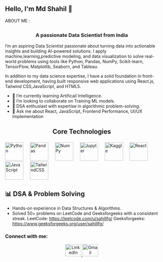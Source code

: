 ## Hello, I'm Md Shahil 👋


ABOUT ME :
##
<h3 align="center">A passionate Data Scientist from India</h3>

I’m an aspiring Data Scientist passionate about turning data into actionable insights and building AI-powered solutions. I apply machine,learning,predictive modeling, and data visualization to solve real-world problems using tools like Python, Pandas, NumPy, Scikit-learn, TensorFlow, Matplotlib, Seaborn, and Tableau.

In addition to my data science expertise, I have a solid foundation in front-end development, having built responsive web applications using React.js, Tailwind CSS,JavaScript, and HTML5.

- 🌱 I’m currently learning Artificail Intelligence.
- 👯 I’m looking to collaborate on Training ML models.
- 🧠 DSA enthusiast with expertise in algorithmic problem-solving. 
- 💬 Ask me about React, JavaScript, Frontend Performance, UI/UX Implementation

##
<h2 align="center">Core Technologies</h2>

###



<div align="left">
  <img src="https://cdn.jsdelivr.net/gh/devicons/devicon/icons/python/python-original.svg" height="60" alt="Python" />
  <img width="14" />
  
  <img src="https://cdn.jsdelivr.net/gh/devicons/devicon/icons/pandas/pandas-original.svg" height="60" alt="Pandas" />
  <img width="14" />
  
  <img src="https://cdn.jsdelivr.net/gh/devicons/devicon/icons/numpy/numpy-original.svg" height="60" alt="NumPy" />
  <img width="14" />
  
  <img src="https://cdn.jsdelivr.net/gh/devicons/devicon/icons/jupyter/jupyter-original.svg" height="60" alt="Jupyter" />
  <img width="14" />
  
  <img src="https://cdn.jsdelivr.net/gh/devicons/devicon/icons/kaggle/kaggle-original.svg" height="60" alt="Kaggle" />
  <img width="14" />
  
  <img src="https://cdn.jsdelivr.net/gh/devicons/devicon/icons/react/react-original.svg" height="60" alt="React" />
  <img width="14" />
  
  <img src="https://cdn.jsdelivr.net/gh/devicons/devicon/icons/javascript/javascript-original.svg" height="60" alt="JavaScript" />
  <img width="14" />
  
  <img src="https://cdn.jsdelivr.net/gh/devicons/devicon/icons/tailwindcss/tailwindcss-original-wordmark.svg" height="60" alt="TailwindCSS" />
</div>

###

## 📊 DSA & Problem Solving
- Hands-on experience in Data Structures & Algorithms.
- Solved 50+ problems on LeetCode and Geeksforgeeks with a consistent streak.
LeetCode: https://leetcode.com/u/sahillfg/
Geeksforgeeks: https://www.geeksforgeeks.org/user/sahillfg/



<h3 align="left">Connect with me:</h3>
<p align="left">
</p>

<div align="center">
  <a href="https://www.linkedin.com/in/sahil928/" target="_blank">
    <img src="https://raw.githubusercontent.com/maurodesouza/profile-readme-generator/master/src/assets/icons/social/linkedin/default.svg" width="52" height="40" alt="LinkedIn" />
  </a>
  <a href="https://mail.google.com/mail/u/0/?fs=1&to=shahil91287@gmail.com&tf=cm">
    <img src="https://raw.githubusercontent.com/maurodesouza/profile-readme-generator/master/src/assets/icons/social/gmail/default.svg" width="52" height="40" alt="Gmail" />
  </a>
</div>


